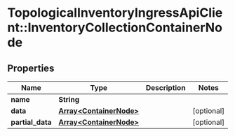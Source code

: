 # TopologicalInventoryIngressApiClient::InventoryCollectionContainerNode

## Properties
Name | Type | Description | Notes
------------ | ------------- | ------------- | -------------
**name** | **String** |  | 
**data** | [**Array&lt;ContainerNode&gt;**](ContainerNode.md) |  | [optional] 
**partial_data** | [**Array&lt;ContainerNode&gt;**](ContainerNode.md) |  | [optional] 


